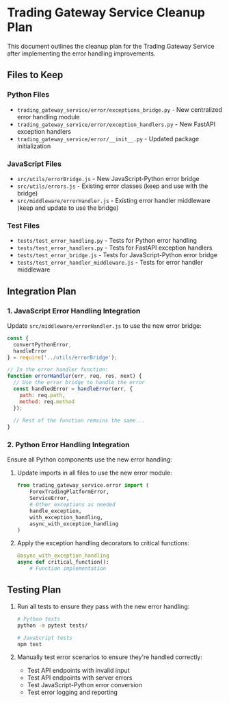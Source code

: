 # Trading Gateway Service Cleanup Plan

This document outlines the cleanup plan for the Trading Gateway Service after implementing the error handling improvements.

## Files to Keep

### Python Files
- `trading_gateway_service/error/exceptions_bridge.py` - New centralized error handling module
- `trading_gateway_service/error/exception_handlers.py` - New FastAPI exception handlers
- `trading_gateway_service/error/__init__.py` - Updated package initialization

### JavaScript Files
- `src/utils/errorBridge.js` - New JavaScript-Python error bridge
- `src/utils/errors.js` - Existing error classes (keep and use with the bridge)
- `src/middleware/errorHandler.js` - Existing error handler middleware (keep and update to use the bridge)

### Test Files
- `tests/test_error_handling.py` - Tests for Python error handling
- `tests/test_error_handlers.py` - Tests for FastAPI exception handlers
- `tests/test_error_bridge.js` - Tests for JavaScript-Python error bridge
- `tests/test_error_handler_middleware.js` - Tests for error handler middleware

## Integration Plan

### 1. JavaScript Error Handling Integration

Update `src/middleware/errorHandler.js` to use the new error bridge:

```javascript
const {
  convertPythonError,
  handleError
} = require('../utils/errorBridge');

// In the error handler function:
function errorHandler(err, req, res, next) {
  // Use the error bridge to handle the error
  const handledError = handleError(err, {
    path: req.path,
    method: req.method
  });
  
  // Rest of the function remains the same...
}
```

### 2. Python Error Handling Integration

Ensure all Python components use the new error handling:

1. Update imports in all files to use the new error module:
   ```python
   from trading_gateway_service.error import (
       ForexTradingPlatformError,
       ServiceError,
       # Other exceptions as needed
       handle_exception,
       with_exception_handling,
       async_with_exception_handling
   )
   ```

2. Apply the exception handling decorators to critical functions:
   ```python
   @async_with_exception_handling
   async def critical_function():
       # Function implementation
   ```

## Testing Plan

1. Run all tests to ensure they pass with the new error handling:
   ```bash
   # Python tests
   python -m pytest tests/

   # JavaScript tests
   npm test
   ```

2. Manually test error scenarios to ensure they're handled correctly:
   - Test API endpoints with invalid input
   - Test API endpoints with server errors
   - Test JavaScript-Python error conversion
   - Test error logging and reporting
